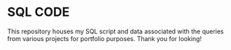 # SQL CODE

This repository houses my SQL script and data associated with the queries from various projects for portfolio purposes.
Thank you for looking!
